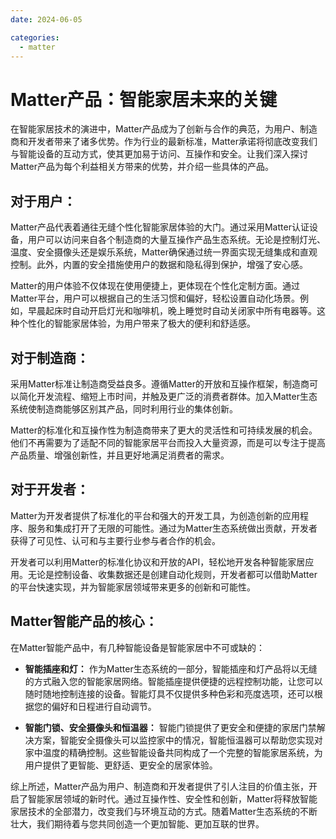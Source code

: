 ```yaml
---
date: 2024-06-05

categories:
  - matter
---
```





# Matter产品：智能家居未来的关键

在智能家居技术的演进中，Matter产品成为了创新与合作的典范，为用户、制造商和开发者带来了诸多优势。作为行业的最新标准，Matter承诺将彻底改变我们与智能设备的互动方式，使其更加易于访问、互操作和安全。让我们深入探讨Matter产品为每个利益相关方带来的优势，并介绍一些具体的产品。
<!-- more -->
## 对于用户：

Matter产品代表着通往无缝个性化智能家居体验的大门。通过采用Matter认证设备，用户可以访问来自各个制造商的大量互操作产品生态系统。无论是控制灯光、温度、安全摄像头还是娱乐系统，Matter确保通过统一界面实现无缝集成和直观控制。此外，内置的安全措施使用户的数据和隐私得到保护，增强了安心感。

Matter的用户体验不仅体现在使用便捷上，更体现在个性化定制方面。通过Matter平台，用户可以根据自己的生活习惯和偏好，轻松设置自动化场景。例如，早晨起床时自动开启灯光和咖啡机，晚上睡觉时自动关闭家中所有电器等。这种个性化的智能家居体验，为用户带来了极大的便利和舒适感。

## 对于制造商：

采用Matter标准让制造商受益良多。遵循Matter的开放和互操作框架，制造商可以简化开发流程、缩短上市时间，并触及更广泛的消费者群体。加入Matter生态系统使制造商能够区别其产品，同时利用行业的集体创新。

Matter的标准化和互操作性为制造商带来了更大的灵活性和可持续发展的机会。他们不再需要为了适配不同的智能家居平台而投入大量资源，而是可以专注于提高产品质量、增强创新性，并且更好地满足消费者的需求。

## 对于开发者：

Matter为开发者提供了标准化的平台和强大的开发工具，为创造创新的应用程序、服务和集成打开了无限的可能性。通过为Matter生态系统做出贡献，开发者获得了可见性、认可和与主要行业参与者合作的机会。

开发者可以利用Matter的标准化协议和开放的API，轻松地开发各种智能家居应用。无论是控制设备、收集数据还是创建自动化规则，开发者都可以借助Matter的平台快速实现，并为智能家居领域带来更多的创新和可能性。

## Matter智能产品的核心：

在Matter智能产品中，有几种智能设备是智能家居中不可或缺的：

- **智能插座和灯：** 作为Matter生态系统的一部分，智能插座和灯产品将以无缝的方式融入您的智能家居网络。智能插座提供便捷的远程控制功能，让您可以随时随地控制连接的设备。智能灯具不仅提供多种色彩和亮度选项，还可以根据您的偏好和日程进行自动调节。

- **智能门锁、安全摄像头和恒温器：** 智能门锁提供了更安全和便捷的家居门禁解决方案，智能安全摄像头可以监控家中的情况，智能恒温器可以帮助您实现对家中温度的精确控制。这些智能设备共同构成了一个完整的智能家居系统，为用户提供了更智能、更舒适、更安全的居家体验。

综上所述，Matter产品为用户、制造商和开发者提供了引人注目的价值主张，开启了智能家居领域的新时代。通过互操作性、安全性和创新，Matter将释放智能家居技术的全部潜力，改变我们与环境互动的方式。随着Matter生态系统的不断壮大，我们期待着与您共同创造一个更加智能、更加互联的世界。
